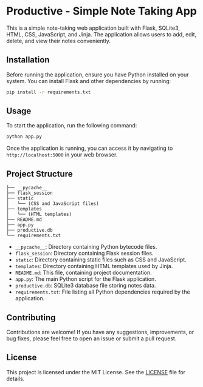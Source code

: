 # Productive - Simple Note Taking App

This is a simple note-taking web application built with Flask, SQLite3, HTML, CSS, JavaScript, and Jinja. The application allows users to add, edit, delete, and view their notes conveniently.

## Installation

Before running the application, ensure you have Python installed on your system. You can install Flask and other dependencies by running:

```bash
pip install -r requirements.txt
```

## Usage

To start the application, run the following command:

```bash
python app.py
```

Once the application is running, you can access it by navigating to `http://localhost:5000` in your web browser.

## Project Structure

```
├── __pycache__
├── flask_session
├── static
│   └── (CSS and JavaScript files)
├── templates
│   └── (HTML templates)
├── README.md
├── app.py
├── productive.db
└── requirements.txt
```

- `__pycache__`: Directory containing Python bytecode files.
- `flask_session`: Directory containing Flask session files.
- `static`: Directory containing static files such as CSS and JavaScript.
- `templates`: Directory containing HTML templates used by Jinja.
- `README.md`: This file, containing project documentation.
- `app.py`: The main Python script for the Flask application.
- `productive.db`: SQLite3 database file storing notes data.
- `requirements.txt`: File listing all Python dependencies required by the application.

## Contributing

Contributions are welcome! If you have any suggestions, improvements, or bug fixes, please feel free to open an issue or submit a pull request.

## License

This project is licensed under the MIT License. See the [LICENSE](LICENSE) file for details.
